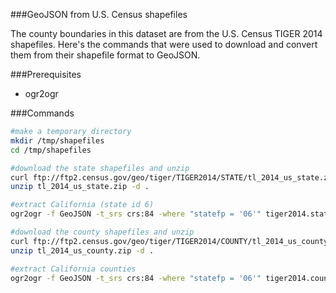 ###GeoJSON from U.S. Census shapefiles

The county boundaries in this dataset are from the U.S. Census
TIGER 2014 shapefiles. Here's the commands that were used to
download and convert them from their shapefile format to
GeoJSON.

###Prerequisites

* ogr2ogr

###Commands

```bash
#make a temporary directory
mkdir /tmp/shapefiles
cd /tmp/shapefiles

#download the state shapefiles and unzip
curl ftp://ftp2.census.gov/geo/tiger/TIGER2014/STATE/tl_2014_us_state.zip > tl_2014_us_state.zip
unzip tl_2014_us_state.zip -d .

#extract California (state id 6)
ogr2ogr -f GeoJSON -t_srs crs:84 -where "statefp = '06'" tiger2014.state.ca.geo.json tl_2014_us_state.shp

#download the county shapefiles and unzip
curl ftp://ftp2.census.gov/geo/tiger/TIGER2014/COUNTY/tl_2014_us_county.zip > tl_2014_us_county.zip
unzip tl_2014_us_county.zip -d .

#extract California counties
ogr2ogr -f GeoJSON -t_srs crs:84 -where "statefp = '06'" tiger2014.county.ca.geo.json tl_2014_us_county.shp
```

